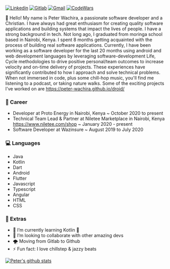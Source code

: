 [![Linkedin](https://img.shields.io/badge/peter-wachira-blue?style=flat&logo=Linkedin&logoColor=white&link=https://www.linkedin.com/in/peter-wachira/)](https://www.linkedin.com/in/peter-wachira/)
[![Gitlab](https://img.shields.io/badge/Gitlab%20-blue?style=flat&logo=Gitlab&logoColor=white)](https://www.gitlab.com/peter-wachira)
[![Gmail](https://img.shields.io/badge/-pwachira900@gmail.com-d14836?style=flat&logo=Gmail&logoColor=white&link=mailto:pwachira900@gmail.com)](mailto:pwachira900@gmail.com)
[![CodeWars](https://img.shields.io/badge/CodeWars%20-brightgreen.svg)](https://www.codewars.com/users/peethack)


👋 Hello! My name is Peter Wachira, a passionate software developer and a Christian. I have always had great enthusiasm for creating quality software applications and building systems that impact the lives of people.  I have a strong background in tech. Not long ago, I graduated from moringa school based in Nairobi, Kenya. I spent 8 months getting acquainted with the process of building real software applications. Currently, I have been working as a software developer for the last 20 months using android and web development languages by leveraging software-development Life, Cycle methodologies to drive positive personal/team outcomes to increase velocity and on-time delivery of projects. These experiences have significantly contributed to how I approach and solve technical problems. When not immersed in code, plus some chill-hop music, you'll find me listening to a podcast, or taking nature walks. Some of the exciting projects I've worked on are https://peter-wachira.github.io/droid/ 



### 💼 Career
- Developer at Proto Energy in Nairobi, Kenya ~ October 2020 to present 
- Technical Team Lead & Partner at Niletee Marketplace in Nairobi, Kenya https://www.niletee.com/shop ~ January 2020 - present
- Software Developer at Wazinsure ~ August 2019 to July 2020


### 💻 Languages
- Java
- Kotlin
- Dart 
- Android
- Flutter
- Javascript
- Typescript 
- Angular
- HTML
- CSS


### 🎉 Extras

- 🌱 I’m currently learning Kotlin 🤣
- 👯 I’m looking to collaborate with other amazing devs
- 🌪 Moving from Gitlab to Github
- ⚡ Fun fact: I love chillstep & jazzy beats


[![Peter's github stats](https://github-readme-stats.vercel.app/api?username=peter-wachira&show_icons=true&title_color=d128d4&icon_color=28d442&text_color=dbdae3&bg_color=162024)](https://github.com/peter-wachira)

>
